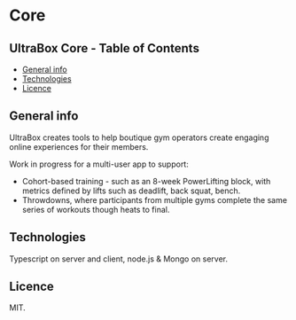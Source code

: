 # Core

## UltraBox Core - Table of Contents
* [General info](#general-info)
* [Technologies](#technologies)
* [Licence](#licence)

## General info
UltraBox creates tools to help boutique gym operators create engaging online experiences for their members. 

Work in progress for a multi-user app to support:
- Cohort-based training - such as an 8-week PowerLifting block, with metrics defined by  lifts such as deadlift, back squat, bench. 
- Throwdowns, where participants from multiple gyms complete the same series of workouts though heats to final.

## Technologies

Typescript on server and client, node.js & Mongo on server. 

## Licence

MIT.





